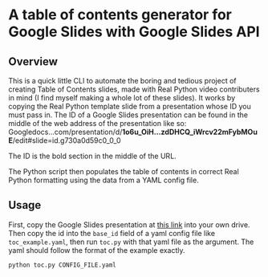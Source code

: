 # A table of contents generator for Google Slides with Google Slides API

## Overview

This is a quick little CLI to automate the boring and tedious
project of creating Table of Contents slides, made with Real Python video contributers in mind (I find myself making a whole lot of these slides). It works by copying the Real Python template slide from a presentation whose ID you must pass in. 
The ID of a Google Slides presentation can be found in the middle of the web address of the presentation like so:
Googledocs...com/presentation/d/**1o6u_OiH...zdDHCQ_iWrcv22mFybMOuE**/edit#slide=id.g730a0d59c0_0_0

The ID is the bold section in the middle of the URL.

The Python script then populates the table of contents in correct Real Python formatting using the data from a YAML config file.

## Usage

First, copy the Google Slides presentation at [this link](https://docs.google.com/presentation/d/1kDXfk_NV_dPJXezYFngJqCOs63T2RqR_8xtwpNF5Xag/edit?usp=sharing) into your own drive. Then copy the id into the `base_id` field of a yaml config file like `toc_example.yaml`, then run `toc.py` with that yaml file as the argument. The yaml should follow the format of the example exactly.

```bash
python toc.py CONFIG_FILE.yaml
```


